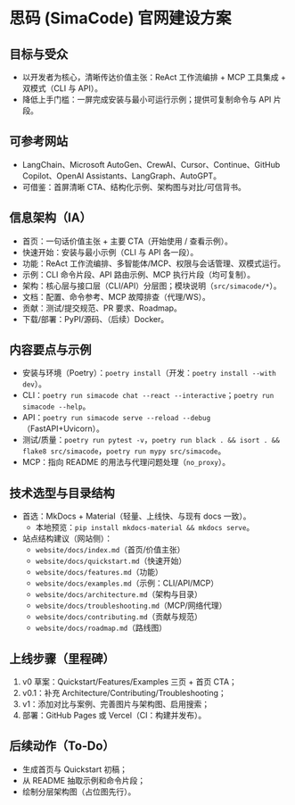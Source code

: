 # 思码 (SimaCode) 官网建设方案

## 目标与受众
- 以开发者为核心，清晰传达价值主张：ReAct 工作流编排 + MCP 工具集成 + 双模式（CLI 与 API）。
- 降低上手门槛：一屏完成安装与最小可运行示例；提供可复制命令与 API 片段。

## 可参考网站
- LangChain、Microsoft AutoGen、CrewAI、Cursor、Continue、GitHub Copilot、OpenAI Assistants、LangGraph、AutoGPT。
- 可借鉴：首屏清晰 CTA、结构化示例、架构图与对比/可信背书。

## 信息架构（IA）
- 首页：一句话价值主张 + 主要 CTA（开始使用 / 查看示例）。
- 快速开始：安装与最小示例（CLI 与 API 各一段）。
- 功能：ReAct 工作流编排、多智能体/MCP、权限与会话管理、双模式运行。
- 示例：CLI 命令片段、API 路由示例、MCP 执行片段（均可复制）。
- 架构：核心层与接口层（CLI/API）分层图；模块说明（`src/simacode/*`）。
- 文档：配置、命令参考、MCP 故障排查（代理/WS）。
- 贡献：测试/提交规范、PR 要求、Roadmap。
- 下载/部署：PyPI/源码、（后续）Docker。

## 内容要点与示例
- 安装与环境（Poetry）：`poetry install`（开发：`poetry install --with dev`）。
- CLI：`poetry run simacode chat --react --interactive`；`poetry run simacode --help`。
- API：`poetry run simacode serve --reload --debug`（FastAPI+Uvicorn）。
- 测试/质量：`poetry run pytest -v`，`poetry run black . && isort . && flake8 src/simacode`，`poetry run mypy src/simacode`。
- MCP：指向 README 的用法与代理问题处理（`no_proxy`）。

## 技术选型与目录结构
- 首选：MkDocs + Material（轻量、上线快、与现有 docs 一致）。
  - 本地预览：`pip install mkdocs-material && mkdocs serve`。
- 站点结构建议（网站侧）：
  - `website/docs/index.md`（首页/价值主张）
  - `website/docs/quickstart.md`（快速开始）
  - `website/docs/features.md`（功能）
  - `website/docs/examples.md`（示例：CLI/API/MCP）
  - `website/docs/architecture.md`（架构与目录）
  - `website/docs/troubleshooting.md`（MCP/网络代理）
  - `website/docs/contributing.md`（贡献与规范）
  - `website/docs/roadmap.md`（路线图）

## 上线步骤（里程碑）
1) v0 草案：Quickstart/Features/Examples 三页 + 首页 CTA；
2) v0.1：补充 Architecture/Contributing/Troubleshooting；
3) v1：添加对比与案例、完善图片与架构图、启用搜索；
4) 部署：GitHub Pages 或 Vercel（CI：构建并发布）。

## 后续动作（To‑Do）
- 生成首页与 Quickstart 初稿；
- 从 README 抽取示例和命令片段；
- 绘制分层架构图（占位图先行）。
